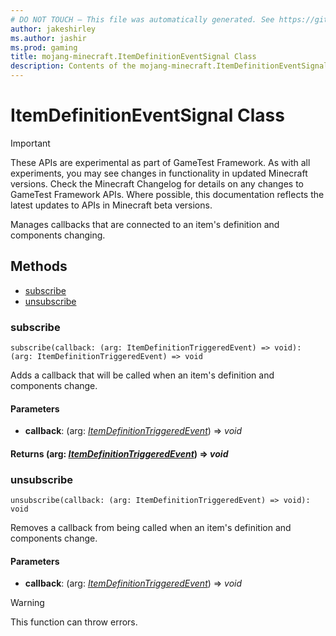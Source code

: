 ```yaml
---
# DO NOT TOUCH — This file was automatically generated. See https://github.com/Mojang/MinecraftScriptingApiDocsGenerator to modify descriptions, examples, etc.
author: jakeshirley
ms.author: jashir
ms.prod: gaming
title: mojang-minecraft.ItemDefinitionEventSignal Class
description: Contents of the mojang-minecraft.ItemDefinitionEventSignal class.
---
```

# ItemDefinitionEventSignal Class
>[!IMPORTANT]
>These APIs are experimental as part of GameTest Framework. As with all experiments, you may see changes in functionality in updated Minecraft versions. Check the Minecraft Changelog for details on any changes to GameTest Framework APIs. Where possible, this documentation reflects the latest updates to APIs in Minecraft beta versions.

Manages callbacks that are connected to an item's definition and components changing.

## Methods
- [subscribe](#subscribe)
- [unsubscribe](#unsubscribe)
  
### **subscribe**
`
subscribe(callback: (arg: ItemDefinitionTriggeredEvent) => void): (arg: ItemDefinitionTriggeredEvent) => void
`

Adds a callback that will be called when an item's definition and components change.
#### **Parameters**
- **callback**: (arg: [*ItemDefinitionTriggeredEvent*](ItemDefinitionTriggeredEvent.md)) => *void*

#### **Returns** (arg: [*ItemDefinitionTriggeredEvent*](ItemDefinitionTriggeredEvent.md)) => *void*
### **unsubscribe**
`
unsubscribe(callback: (arg: ItemDefinitionTriggeredEvent) => void): void
`

Removes a callback from being called when an item's definition and components change.
#### **Parameters**
- **callback**: (arg: [*ItemDefinitionTriggeredEvent*](ItemDefinitionTriggeredEvent.md)) => *void*
> [!WARNING]
> This function can throw errors.
